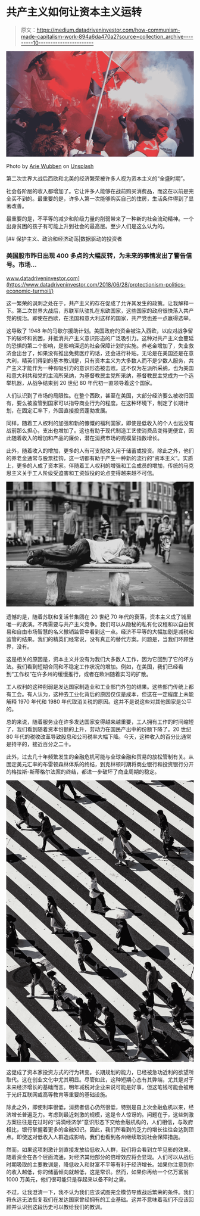 # 共产主义如何让资本主义运转

> 原文：<https://medium.datadriveninvestor.com/how-communism-made-capitalism-work-894a6da470a2?source=collection_archive---------10----------------------->

![](img/2f8418db2b88f1c9b8474813df8460cb.png)

Photo by [Arie Wubben](https://unsplash.com/@condorito1953?utm_source=unsplash&utm_medium=referral&utm_content=creditCopyText) on [Unsplash](https://unsplash.com/s/photos/soviet-union?utm_source=unsplash&utm_medium=referral&utm_content=creditCopyText)

第二次世界大战后西欧和北美的经济繁荣被许多人视为资本主义的“全盛时期”。

社会各阶层的收入都增加了。它让许多人能够在战前购买消费品，而这在以前是完全买不到的。最重要的是，许多人第一次能够购买自己的住房，生活条件得到了显著改善。

最重要的是，不平等的减少和阶级力量的削弱带来了一种新的社会流动精神。一个出身贫困的孩子有可能上升到社会的最高层。至少人们是这么认为的。

[](https://www.datadriveninvestor.com/2018/06/28/protectionism-politics-economic-turmoil/) [## 保护主义、政治和经济动荡|数据驱动的投资者

### 美国股市昨日出现 400 多点的大幅反转，为未来的事情发出了警告信号。市场…

www.datadriveninvestor.com](https://www.datadriveninvestor.com/2018/06/28/protectionism-politics-economic-turmoil/) 

这一繁荣的讽刺之处在于，共产主义的存在促成了允许其发生的政策。让我解释一下。第二次世界大战后，苏联军队驻扎在东欧国家，这些国家的政府很快落入共产党的统治。即使在西欧，在法国和意大利这样的国家，共产党也差一点赢得选举。

这导致了 1948 年的马歇尔援助计划。美国政府的资金被注入西欧，以应对战争留下的破坏和贫困，并抵消共产主义意识形态的广泛吸引力。这种对共产主义会蔓延的恐惧的第二个影响，是影响深远的社会保障计划的实施。养老金增加了，失业救济金出台了，如果没有推出免费医疗的话，还会进行补贴。无论是在美国还是在意大利，精英们得到的基本教训是，只有资本主义为大多数人而不是少数人服务，共产主义才能作为一种有吸引力的意识形态被击败。这不仅为左派所采纳，也为美国和意大利共和党的主流所采纳，为基督教民主党所采纳，基督教民主党成为一个选举机器，从战争结束到 20 世纪 80 年代初一直领导着这个国家。

人们认识到了市场的局限性。在整个西欧，甚至在美国，大部分经济要么被收归国有，要么被监管到国家可以指导商业行为的程度。在这种环境下，制定了长期计划，在固定汇率下，外国直接投资蓬勃发展。

同样，随着工人权利的加强和新的慷慨的福利国家，即使是低收入的个人也远没有战前那么担心，支出也增加了。这也有助于现代制造工艺使消费品变得更便宜，因此随着收入的增加和产品的廉价，潜在消费市场的规模呈指数增长。

此外，随着收入的增加，更多的人有可支配收入用于储蓄或投资。除此之外，他们的养老金通常与股票挂钩，这一切都有助于产生一种新的流行的“资本主义”。实质上，更多的人成了资本家。伴随着工人权利的增强和工会成员的增加，传统的马克思主义关于工人阶级受迫害和工资奴役的论点变得越来越不可信。

![](img/16111629134e4d5ad7d8e4123e07a144.png)

遗憾的是，随着苏联和复活节集团在 20 世纪 70 年代的衰落，资本主义成了城里唯一的表演。不再需要与共产主义竞争。我们可以从隐秘的私有化议程和以自由贸易和自由市场智慧的名义撤销监管中看到这一点。经济不平等的大幅加剧是减税和监管的结果。我们的精英们经常说，没有真正的替代方案。问题是，当我们环顾世界，没有。

这是相关的原因是，资本主义并没有为我们大多数人工作，因为它回到了它的坏方法。我们看到短期合同和不稳定工作状况的增加。例如，在美国，我们已经看到“工作权”在许多州的缓慢推行，或者在欧洲随着实习的扩散。

工人权利的这种削弱是发达国家制造业和工业部门外包的结果。这些部门传统上都有工会。有人认为，这种去工业化背后的原因仅仅是成本，但这在一定程度上未能解释 1970 年代和 1980 年代取消关税的原因。这并不是说这些对其他国家是公平的。

总的来说，随着服务业在许多发达国家变得越来越重要，工人拥有工作的时间缩短了，我们看到随着资本份额的上升，劳动力在国民产出中的份额下降了。20 世纪 80 年代的税收改革导致股息和公司税率大幅下降。今天，这种收入的百分比通常是持平的，接近百分之二十。

此外，过去几十年频繁发生的金融危机可能与全球金融和贸易的放松管制有关。从固定美元汇率的布雷顿森林体系的终结，到克林顿时期将商业银行和投资银行分开的格拉斯-斯蒂格尔法案的终结，都进一步破坏了商业周期的稳定。

![](img/1a54ae31cf8dce0221e57f7b68120db8.png)

这促成了资本家投资方式的行为转变。长期规划的能力，已经被急功近利的欲望所取代。这在创业文化中尤其明显。尽管如此，这种短期心态有其弊端，尤其是对于未来经济增长的基础而言。明年减税对企业来说可能是好事，但这笔钱可能会被用于光纤互联网或高等教育等重要的基础设施。

除此之外，即使利率很低，消费者信心仍然很低，特别是自上次金融危机以来，经济增长普遍乏力。考虑到最近刺激的规模，这是令人惊讶的。问题在于，这些刺激方案往往是在过时的“涓滴经济学”意识形态下交给金融机构的，人们相信，与政府相比，银行掌握着更多的金融知识。因此，我们所看到的乏力的增长往往会达到顶点。即使这对低收入人群造成影响，我们也看到各州继续取消社会保障措施。

然而，如果这项刺激计划直接发放给低收入人群，我们将会看到立竿见影的效果。随着资金在各个层面流通，对经济其他部分的倍增效应将会显现。人们可以从战后时期吸取的主要教训是，降低收入和财富不平等有利于经济增长。如果你注意到你的收入越低，你的储蓄倾向就越低，这是常识。然而，如果你再给一个亿万富翁 1000 万美元，他们很可能只是存起来以备不时之需。

不过，让我澄清一下，我不认为我们应该试图完全模仿导致战后繁荣的条件。我们将永远无法恢复我们在发达国家曾经拥有的工业基础。这并不意味着我们不应该回顾并认识到这段历史可以教给我们的教训。